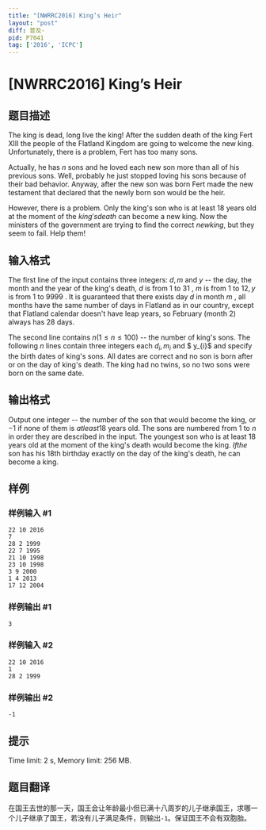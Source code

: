 ```yaml
---
title: "[NWRRC2016] King’s Heir"
layout: "post"
diff: 普及-
pid: P7041
tag: ['2016', 'ICPC']
---
```

# [NWRRC2016] King’s Heir
## 题目描述



The king is dead, long live the king! After the sudden death of the king Fert XIII the people of the Flatland Kingdom are going to welcome the new king. Unfortunately, there is a problem, Fert has too many sons.

Actually, he has $n$ sons and he loved each new son more than all of his previous sons. Well, probably he just stopped loving his sons because of their bad behavior. Anyway, after the new son was born Fert made the new testament that declared that the newly born son would be the heir.

However, there is a problem. Only the king's son who is at least $18$ years old at the moment of the $king's death$ can become a new king. Now the ministers of the government are trying to find the correct $new king,$ but they seem to fail. Help them!


## 输入格式



The first line of the input contains three integers: $d , m$ and $y$ -- the day, the month and the year of the king's death, $d$ is from $1$ to $31$ , $m$ is from $1$ to $12 , y$ is from $1$ to $9999$ . It is guaranteed that there exists day $d$ in month $m$ , all months have the same number of days in Flatland as in our country, except that Flatland calendar doesn't have leap years, so February (month $2$) always has $28$ days.

The second line contains $n (1 \le n \le 100)$ -- the number of king's sons. The following $n$ lines contain three integers each $d_{i}, m_{i}$ and $ y_{i}$ and specify the birth dates of king's sons. All dates are correct and no son is born after or on the day of king's death. The king had no twins, so no two sons were born on the same date.


## 输出格式



Output one integer -- the number of the son that would become the king, or $−1$ if none of them is $at least 18$ years old. The sons are numbered from $1$ to $n$ in order they are described in the input. The youngest son who is at least $18$ years old at the moment of the king's death would become the king. $If the$ son has his 18th birthday exactly on the day of the king's death, he can become a king.


## 样例

### 样例输入 #1
```
22 10 2016
7
28 2 1999
22 7 1995
21 10 1998
23 10 1998
3 9 2000
1 4 2013
17 12 2004

```
### 样例输出 #1
```
3

```
### 样例输入 #2
```
22 10 2016
1
28 2 1999

```
### 样例输出 #2
```
-1

```
## 提示

Time limit: 2 s, Memory limit: 256 MB. 


## 题目翻译

在国王去世的那一天，国王会让年龄最小但已满十八周岁的儿子继承国王，求哪一个儿子继承了国王，若没有儿子满足条件，则输出`-1`。保证国王不会有双胞胎。

